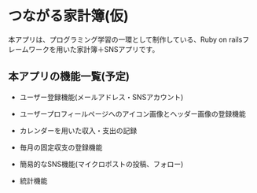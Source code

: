 # つながる家計簿(仮)

本アプリは、プログラミング学習の一環として制作している、Ruby on railsフレームワークを用いた家計簿＋SNSアプリです。

## 本アプリの機能一覧(予定)

- ユーザー登録機能(メールアドレス・SNSアカウント)

- ユーザープロフィールページへのアイコン画像とヘッダー画像の登録機能

- カレンダーを用いた収入・支出の記録

- 毎月の固定収支の登録機能

- 簡易的なSNS機能(マイクロポストの投稿、フォロー)

- 統計機能
